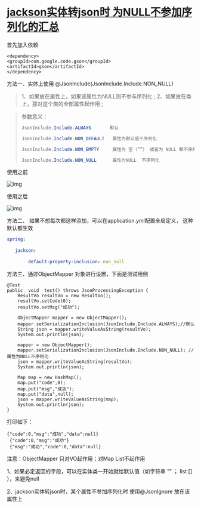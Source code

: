 # [jackson实体转json时 为NULL不参加序列化的汇总](https://www.cnblogs.com/weiapro/p/7653443.html)

首先加入依赖

```
<dependency>
<groupId>com.google.code.gson</groupId>
<artifactId>gson</artifactId>
</dependency>
```

方法一、实体上使用 @JsonInclude(JsonInclude.Include.NON_NULL)

> 1、如果放在属性上，如果该属性为NULL则不参与序列化 ;
> 2、如果放在类上，那对这个类的全部属性起作用 ;

> 参数意义：
>
> ```java
> JsonInclude.Include.ALWAYS       默认
> 
> JsonInclude.Include.NON_DEFAULT   属性为默认值不序列化
> 
> JsonInclude.Include.NON_EMPTY     属性为 空（””） 或者为 NULL 都不序列化
> 
> JsonInclude.Include.NON_NULL      属性为NULL  不序列化
> ```
>
> 

使用之前

![img](https://images2017.cnblogs.com/blog/727732/201710/727732-20171011233115043-1083920724.png)

使用之后

![img](https://images2017.cnblogs.com/blog/727732/201710/727732-20171011232957965-1037343399.png)

方法二、 如果不想每次都这样添加，可以在application.yml配置全局定义， 这种默认都生效

```yaml
spring:
 
   jackson:
 
        default-property-inclusion: non_null
```

 

方法三、通过ObjectMapper 对象进行设置，下面是测试用例

```
@Test
public  void  test() throws JsonProcessingException {
    ResultVo resultVo = new ResultVo();
    resultVo.setCode(0);
    resultVo.setMsg("成功");
 
    ObjectMapper mapper = new ObjectMapper();
    mapper.setSerializationInclusion(JsonInclude.Include.ALWAYS);//默认
    String json = mapper.writeValueAsString(resultVo);
    System.out.println(json);
 
    mapper = new ObjectMapper();
    mapper.setSerializationInclusion(JsonInclude.Include.NON_NULL); //属性为NULL不序列化
    json = mapper.writeValueAsString(resultVo);
    System.out.println(json);
 
    Map map = new HashMap();
    map.put("code",0);
    map.put("msg","成功");
    map.put("data",null);
    json = mapper.writeValueAsString(map);
    System.out.println(json);
}
```

打印如下：

```
{"code":0,"msg":"成功","data":null}
 {"code":0,"msg":"成功"}
 {"msg":"成功","code":0,"data":null}
```

注意：ObjectMapper 只对VO起作用；对Map List不起作用

 

1、如果必定返回的字段，可以在实体类一开始就给默认值（如字符串 ”” ； list [] ），来避免null

2、jackson实体转json时，某个属性不参加序列化时 使用@JsonIgnore 放在该属性上